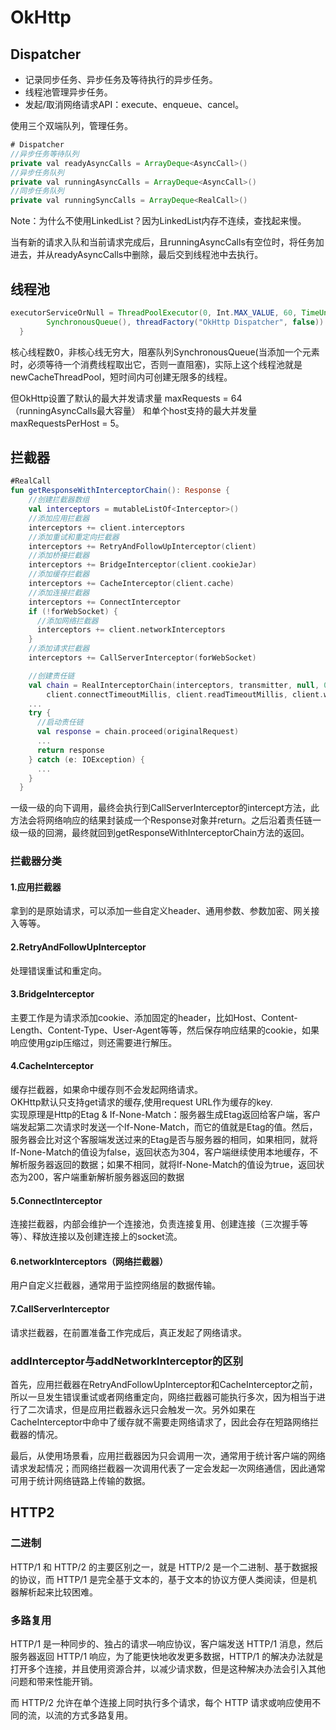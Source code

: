 # OkHttp

## Dispatcher
- 记录同步任务、异步任务及等待执行的异步任务。
- 线程池管理异步任务。
- 发起/取消网络请求API：execute、enqueue、cancel。

使用三个双端队列，管理任务。

```java
# Dispatcher
//异步任务等待队列
private val readyAsyncCalls = ArrayDeque<AsyncCall>()
//异步任务队列
private val runningAsyncCalls = ArrayDeque<AsyncCall>()
//同步任务队列
private val runningSyncCalls = ArrayDeque<RealCall>()

```
Note：为什么不使用LinkedList？因为LinkedList内存不连续，查找起来慢。

当有新的请求入队和当前请求完成后，且runningAsyncCalls有空位时，将任务加进去，并从readyAsyncCalls中删除，最后交到线程池中去执行。

## 线程池

```java
executorServiceOrNull = ThreadPoolExecutor(0, Int.MAX_VALUE, 60, TimeUnit.SECONDS,
        SynchronousQueue(), threadFactory("OkHttp Dispatcher", false))
  }
```
核心线程数0，非核心线无穷大，阻塞队列SynchronousQueue(当添加一个元素时，必须等待一个消费线程取出它，否则一直阻塞)，实际上这个线程池就是newCacheThreadPool，短时间内可创建无限多的线程。  

但OkHttp设置了默认的最大并发请求量 maxRequests = 64（runningAsyncCalls最大容量） 和单个host支持的最大并发量 maxRequestsPerHost = 5。

## 拦截器

```kotlin
#RealCall
fun getResponseWithInterceptorChain(): Response {
    //创建拦截器数组
    val interceptors = mutableListOf<Interceptor>()
    //添加应用拦截器
    interceptors += client.interceptors
    //添加重试和重定向拦截器
    interceptors += RetryAndFollowUpInterceptor(client)
    //添加桥接拦截器
    interceptors += BridgeInterceptor(client.cookieJar)
    //添加缓存拦截器
    interceptors += CacheInterceptor(client.cache)
    //添加连接拦截器
    interceptors += ConnectInterceptor
    if (!forWebSocket) {
      //添加网络拦截器
      interceptors += client.networkInterceptors
    }
    //添加请求拦截器
    interceptors += CallServerInterceptor(forWebSocket)

    //创建责任链
    val chain = RealInterceptorChain(interceptors, transmitter, null, 0, originalRequest, this,
        client.connectTimeoutMillis, client.readTimeoutMillis, client.writeTimeoutMillis)
    ...
    try {
      //启动责任链
      val response = chain.proceed(originalRequest)
      ...
      return response
    } catch (e: IOException) {
      ...
    }
  }


```
一级一级的向下调用，最终会执行到CallServerInterceptor的intercept方法，此方法会将网络响应的结果封装成一个Response对象并return。之后沿着责任链一级一级的回溯，最终就回到getResponseWithInterceptorChain方法的返回。

### 拦截器分类

#### 1.应用拦截器   

拿到的是原始请求，可以添加一些自定义header、通用参数、参数加密、网关接入等等。  

#### 2.RetryAndFollowUpInterceptor  

处理错误重试和重定向。

#### 3.BridgeInterceptor

主要工作是为请求添加cookie、添加固定的header，比如Host、Content-Length、Content-Type、User-Agent等等，然后保存响应结果的cookie，如果响应使用gzip压缩过，则还需要进行解压。

#### 4.CacheInterceptor

缓存拦截器，如果命中缓存则不会发起网络请求。  
OKHttp默认只支持get请求的缓存,使用request URL作为缓存的key.  
实现原理是Http的Etag & If-None-Match：服务器生成Etag返回给客户端，客户端发起第二次请求时发送一个If-None-Match，而它的值就是Etag的值。然后，服务器会比对这个客服端发送过来的Etag是否与服务器的相同，如果相同，就将If-None-Match的值设为false，返回状态为304，客户端继续使用本地缓存，不解析服务器返回的数据；如果不相同，就将If-None-Match的值设为true，返回状态为200，客户端重新解析服务器返回的数据

#### 5.ConnectInterceptor

连接拦截器，内部会维护一个连接池，负责连接复用、创建连接（三次握手等等）、释放连接以及创建连接上的socket流。

#### 6.networkInterceptors（网络拦截器）  

用户自定义拦截器，通常用于监控网络层的数据传输。

#### 7.CallServerInterceptor

请求拦截器，在前置准备工作完成后，真正发起了网络请求。

### addInterceptor与addNetworkInterceptor的区别

首先，应用拦截器在RetryAndFollowUpInterceptor和CacheInterceptor之前，所以一旦发生错误重试或者网络重定向，网络拦截器可能执行多次，因为相当于进行了二次请求，但是应用拦截器永远只会触发一次。另外如果在CacheInterceptor中命中了缓存就不需要走网络请求了，因此会存在短路网络拦截器的情况。

最后，从使用场景看，应用拦截器因为只会调用一次，通常用于统计客户端的网络请求发起情况；而网络拦截器一次调用代表了一定会发起一次网络通信，因此通常可用于统计网络链路上传输的数据。


## HTTP2

### 二进制

HTTP/1 和 HTTP/2 的主要区别之一，就是 HTTP/2 是一个二进制、基于数据报的协议，而 HTTP/1 是完全基于文本的，基于文本的协议方便人类阅读，但是机器解析起来比较困难。

### 多路复用

HTTP/1 是一种同步的、独占的请求—响应协议，客户端发送 HTTP/1 消息，然后服务器返回 HTTP/1 响应，为了能更快地收发更多数据，HTTP/1 的解决办法就是打开多个连接，并且使用资源合并，以减少请求数，但是这种解决办法会引入其他问题和带来性能开销。

而 HTTP/2 允许在单个连接上同时执行多个请求，每个 HTTP 请求或响应使用不同的流，以流的方式多路复用。

